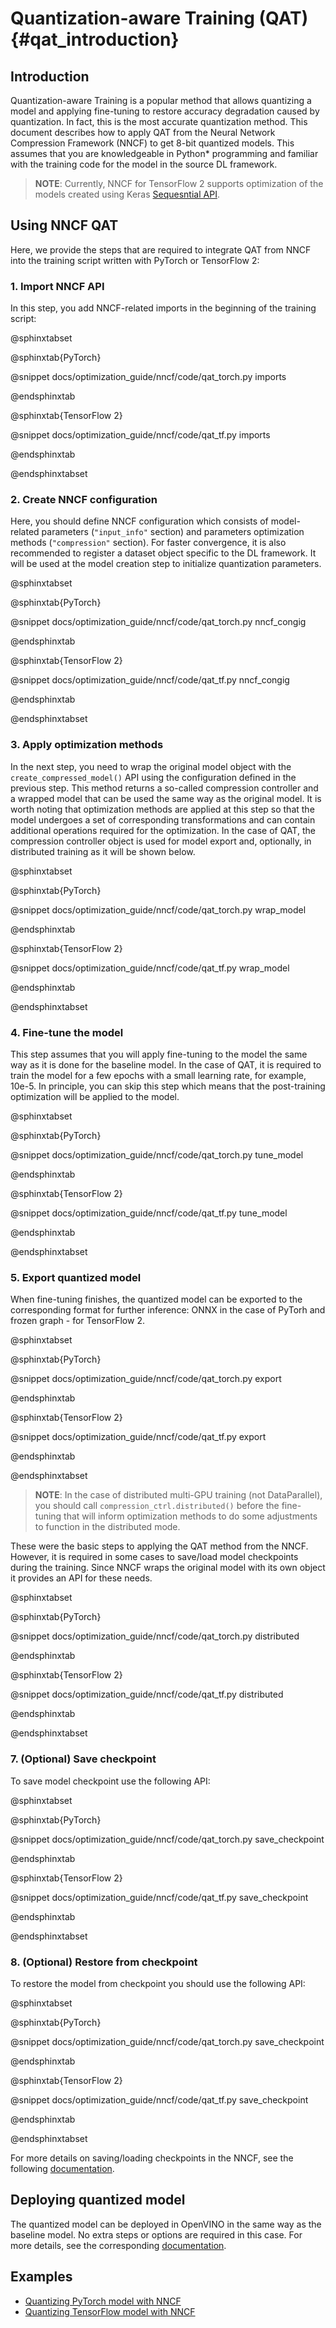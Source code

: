 # Quantization-aware Training (QAT) {#qat_introduction}

## Introduction
Quantization-aware Training is a popular method that allows quantizing a model and applying fine-tuning to restore accuracy degradation caused by quantization. In fact, this is the most accurate quantization method. This document describes how to apply QAT from the Neural Network Compression Framework (NNCF) to get 8-bit quantized models. This assumes that you are knowledgeable in Python* programming and familiar with the training code for the model in the source DL framework.

> **NOTE**: Currently, NNCF for TensorFlow 2 supports optimization of the models created using Keras [Sequesntial API](https://www.tensorflow.org/guide/keras/sequential_model).

## Using NNCF QAT
Here, we provide the steps that are required to integrate QAT from NNCF into the training script written with PyTorch or TensorFlow 2:

### 1. Import NNCF API
In this step, you add NNCF-related imports in the beginning of the training script:

@sphinxtabset

@sphinxtab{PyTorch}

@snippet docs/optimization_guide/nncf/code/qat_torch.py imports

@endsphinxtab

@sphinxtab{TensorFlow 2}

@snippet docs/optimization_guide/nncf/code/qat_tf.py imports

@endsphinxtab

@endsphinxtabset

### 2. Create NNCF configuration
Here, you should define NNCF configuration which consists of model-related parameters (`"input_info"` section) and parameters optimization methods (`"compression"` section). For faster convergence, it is also recommended to register a dataset object specific to the DL framework. It will be used at the model creation step to initialize quantization parameters.

@sphinxtabset

@sphinxtab{PyTorch}

@snippet docs/optimization_guide/nncf/code/qat_torch.py nncf_congig

@endsphinxtab

@sphinxtab{TensorFlow 2}

@snippet docs/optimization_guide/nncf/code/qat_tf.py nncf_congig

@endsphinxtab

@endsphinxtabset

### 3. Apply optimization methods
In the next step, you need to wrap the original model object with the `create_compressed_model()` API using the configuration defined in the previous step. This method returns a so-called compression controller and a wrapped model that can be used the same way as the original model. It is worth noting that optimization methods are applied at this step so that the model undergoes a set of corresponding transformations and can contain additional operations required for the optimization. In the case of QAT, the compression controller object is used for model export and, optionally, in distributed training as it will be shown below.

@sphinxtabset

@sphinxtab{PyTorch}

@snippet docs/optimization_guide/nncf/code/qat_torch.py wrap_model

@endsphinxtab

@sphinxtab{TensorFlow 2}

@snippet docs/optimization_guide/nncf/code/qat_tf.py wrap_model

@endsphinxtab

@endsphinxtabset

### 4. Fine-tune the model
This step assumes that you will apply fine-tuning to the model the same way as it is done for the baseline model. In the case of QAT, it is required to train the model for a few epochs with a small learning rate, for example, 10e-5. In principle, you can skip this step which means that the post-training optimization will be applied to the model.

@sphinxtabset

@sphinxtab{PyTorch}

@snippet docs/optimization_guide/nncf/code/qat_torch.py tune_model

@endsphinxtab

@sphinxtab{TensorFlow 2}

@snippet docs/optimization_guide/nncf/code/qat_tf.py tune_model

@endsphinxtab

@endsphinxtabset

### 5. Export quantized model
When fine-tuning finishes, the quantized model can be exported to the corresponding format for further inference: ONNX in the case of PyTorh and frozen graph - for TensorFlow 2.

@sphinxtabset

@sphinxtab{PyTorch}

@snippet docs/optimization_guide/nncf/code/qat_torch.py export

@endsphinxtab

@sphinxtab{TensorFlow 2}

@snippet docs/optimization_guide/nncf/code/qat_tf.py export

@endsphinxtab

@endsphinxtabset

> **NOTE**: In the case of distributed multi-GPU training (not DataParallel), you should call `compression_ctrl.distributed()` before the fine-tuning that will inform optimization methods to do some adjustments to function in the distributed mode.

These were the basic steps to applying the QAT method from the NNCF. However, it is required in some cases to save/load model checkpoints during the training. Since NNCF wraps the original model with its own object it provides an API for these needs.

@sphinxtabset

@sphinxtab{PyTorch}

@snippet docs/optimization_guide/nncf/code/qat_torch.py distributed

@endsphinxtab

@sphinxtab{TensorFlow 2}

@snippet docs/optimization_guide/nncf/code/qat_tf.py distributed

@endsphinxtab

@endsphinxtabset

### 7. (Optional) Save checkpoint
To save model checkpoint use the following API:

@sphinxtabset

@sphinxtab{PyTorch}

@snippet docs/optimization_guide/nncf/code/qat_torch.py save_checkpoint

@endsphinxtab

@sphinxtab{TensorFlow 2}

@snippet docs/optimization_guide/nncf/code/qat_tf.py save_checkpoint

@endsphinxtab

@endsphinxtabset

### 8. (Optional) Restore from checkpoint
To restore the model from checkpoint you should use the following API:

@sphinxtabset

@sphinxtab{PyTorch}

@snippet docs/optimization_guide/nncf/code/qat_torch.py save_checkpoint

@endsphinxtab

@sphinxtab{TensorFlow 2}

@snippet docs/optimization_guide/nncf/code/qat_tf.py save_checkpoint

@endsphinxtab

@endsphinxtabset

For more details on saving/loading checkpoints in the NNCF, see the following [documentation](https://github.com/openvinotoolkit/nncf/blob/develop/docs/Usage.md#saving-and-loading-compressed-models).

## Deploying quantized model
The quantized model can be deployed in OpenVINO in the same way as the baseline model. No extra steps or options are required in this case. For more details, see the corresponding [documentation](../../OV_Runtime_UG/openvino_intro.md).

## Examples
- [Quantizing PyTorch model with NNCF](https://github.com/openvinotoolkit/openvino_notebooks/tree/main/notebooks/302-pytorch-quantization-aware-training)
- [Quantizing TensorFlow model with NNCF](https://github.com/openvinotoolkit/openvino_notebooks/tree/main/notebooks/305-tensorflow-quantization-aware-training)


